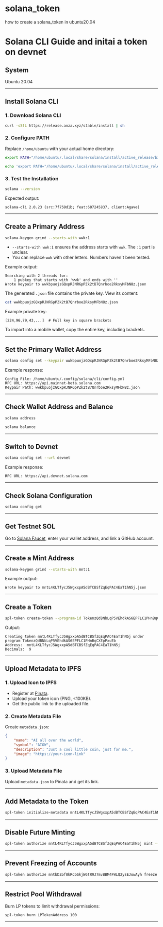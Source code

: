 # solana_token
how to create a solana_token in ubuntu20.04

# Solana CLI Guide and initai a token on devnet

## System

Ubuntu 20.04

---

## Install Solana CLI

### 1. Download Solana CLI
```bash
curl -sSfL https://release.anza.xyz/stable/install | sh
```

### 2. Configure PATH
Replace `/home/ubuntu` with your actual home directory:
```bash
export PATH="/home/ubuntu/.local/share/solana/install/active_release/bin:$PATH"

echo 'export PATH="/home/ubuntu/.local/share/solana/install/active_release/bin:$PATH"' >> ~/.bashrc
```

### 3. Test the Installation
```bash
solana --version
```
Expected output:
```
solana-cli 2.0.23 (src:7f759d1b; feat:607245837, client:Agave)
```

---

## Create a Primary Address

```bash
solana-keygen grind --starts-with wwk:1
```
- `--starts-with wwk:1` ensures the address starts with `wwk`. The `:1` part is unclear.  
- You can replace `wwk` with other letters. Numbers haven't been tested.

Example output:
```
Searching with 2 threads for:
	1 pubkey that starts with 'wwk' and ends with ''
Wrote keypair to wwkbpuojzGQxpRJNRGpPZk2tB7Qnrboe2RksyMFbN8z.json
```
The generated `.json` file contains the private key. View its content:
```bash
cat wwkbpuojzGQxpRJNRGpPZk2tB7Qnrboe2RksyMFbN8z.json
```

Example private key:
```
[224,96,79,43,...]  # Full key in square brackets
```
To import into a mobile wallet, copy the entire key, including brackets.

---

## Set the Primary Wallet Address

```bash
solana config set --keypair wwkbpuojzGQxpRJNRGpPZk2tB7Qnrboe2RksyMFbN8z.json
```

Example response:
```
Config File: /home/ubuntu/.config/solana/cli/config.yml
RPC URL: https://api.mainnet-beta.solana.com 
Keypair Path: wwkbpuojzGQxpRJNRGpPZk2tB7Qnrboe2RksyMFbN8z.json 
```

---

## Check Wallet Address and Balance

```bash
solana address

solana balance
```

---

## Switch to Devnet

```bash
solana config set --url devnet
```

Example response:
```
RPC URL: https://api.devnet.solana.com 
```

---

## Check Solana Configuration

```bash
solana config get
```

---

## Get Testnet SOL

Go to [Solana Faucet](https://faucet.solana.com/), enter your wallet address, and link a GitHub account.

---

## Create a Mint Address

```bash
solana-keygen grind --starts-with mnt:1
```

Example output:
```
Wrote keypair to mntL4KLTfycJ5WgxxpA5dBTCBSfZqEqPAC4EaT1hN5j.json
```

---

## Create a Token

```bash
spl-token create-token --program-id TokenzQdBNbLqP5VEhdkAS6EPFLC1PHnBqCXEpPxuEb --enable-metadata --decimals 9 mntL4KLTfycJ5WgxxpA5dBTCBSfZqEqPAC4EaT1hN5j.json
```

Output:
```
Creating token mntL4KLTfycJ5WgxxpA5dBTCBSfZqEqPAC4EaT1hN5j under program TokenzQdBNbLqP5VEhdkAS6EPFLC1PHnBqCXEpPxuEb
Address:  mntL4KLTfycJ5WgxxpA5dBTCBSfZqEqPAC4EaT1hN5j
Decimals:  9
```

---

## Upload Metadata to IPFS

### 1. Upload Icon to IPFS
- Register at [Pinata](https://app.pinata.cloud/).
- Upload your token icon (PNG, <100KB).
- Get the public link to the uploaded file.

### 2. Create Metadata File
Create `metadata.json`:
```json
{
    "name": "AI all over the world",
    "symbol": "AIOW",
    "description": "Just a cool little coin, just for me.",
    "image": "https://your-icon-link"
}
```

### 3. Upload Metadata File
Upload `metadata.json` to Pinata and get its link.

---

## Add Metadata to the Token

```bash
spl-token initialize-metadata mntL4KLTfycJ5WgxxpA5dBTCBSfZqEqPAC4EaT1hN5j "AI all over the world" "AIOW" https://your-metadata-link
```

---

## Disable Future Minting

```bash
spl-token authorize mntL4KLTfycJ5WgxxpA5dBTCBSfZqEqPAC4EaT1hN5j mint --disable
```

---

## Prevent Freezing of Accounts

```bash
spl-token authorize mntbDZof8kRCoSkjW6tR9J7mvBBM4FWLQ2ysEJowAyh freeze --disable
```

---

## Restrict Pool Withdrawal

Burn LP tokens to limit withdrawal permissions:
```bash
spl-token burn LPTokenAddress 100
```

---
